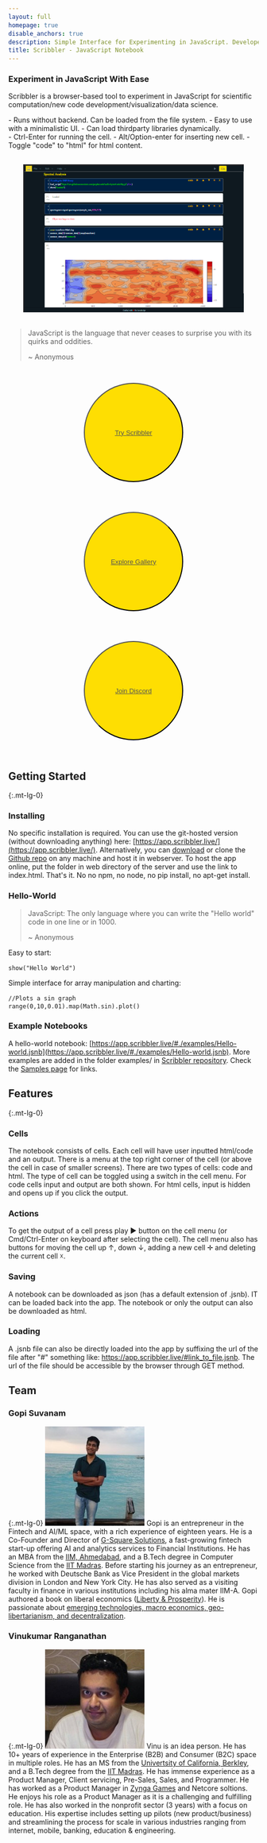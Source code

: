 ```yaml
---
layout: full
homepage: true
disable_anchors: true
description: Simple Interface for Experimenting in JavaScript. Developed for Open Source using Open Source.
title: Scribbler - JavaScript Notebook
---
```


### Experiment in JavaScript With Ease

Scribbler is a browser-based tool to experiment in JavaScript for scientific computation/new code development/visualization/data science. 
<div class="row">
<div class="col-lg-6" markdown="1">
- Runs without backend. Can be loaded from the file system.
- Easy to use with a minimalistic UI.
- Can load thirdparty libraries dynamically.
</div>

<div class="col-lg-6" markdown="1">
- Ctrl-Enter for running the cell.
- Alt/Option-enter for inserting new cell.
- Toggle "code" to "html" for html content.
</div>
</div>
<div style="margin:30px">
<img src='Scribbler-SS.png' style="margin:auto;"/>
</div>

> JavaScript is the language that never ceases to surprise you with its quirks and oddities.
> 
> ~ Anonymous



<div class="row" style="marging:10px">

<div class="col-lg-4 col-xs-12" style="text-align: center;"> 
    <button style="width:200px;height:200px;border-radius:100px;margin:30px;color:white !important;background-color:#fede02">
    <a style="color:#555 !important" href="https://app.scribbler.live">Try Scribbler</a></button></div>
    
<div class="col-lg-4 col-xs-12"  style="text-align: center;" > 
    <button style="width:200px;height:200px;border-radius:100px;margin:30px;color:white !important;background-color:#fede02">
        <a style="color:#555 !important" href="samples.html">Explore Gallery</a></button>
</div>

<div class="col-lg-4 col-xs-12"   style="text-align: center;"> 
    <button style="width:200px;height:200px;border-radius:100px;margin:30px;color:white !important;background-color:#fede02">
    <a style="color:#555 !important" href="https://discord.com/invite/uxNSsWunwU">Join Discord</a></button></div>

</div>


<div class="row">
<div class="col-lg-6" markdown="1">

## Getting Started
{:.mt-lg-0}

### Installing
No specific installation is required. You can use the git-hosted version (without downloading anything) here: [https://app.scribbler.live/](https://app.scribbler.live/). Alternatively, you can [download](https://github.com/gopi-suvanam/scribbler/archive/refs/heads/main.zip) or clone the [Github repo](https://github.com/gopi-suvanam/scribbler/) on any machine and host it in webserver. To host the app online, put the folder in web directory of the server and use the link to index.html. That's it. No no npm, no node, no pip install, no apt-get install. 

### Hello-World

> JavaScript: The only language where you can write the "Hello world" code in one line or in 1000.
> 
> ~ Anonymous

Easy to start:
    
    show("Hello World")
        
Simple interface for array manipulation and charting:

    //Plots a sin graph
    range(0,10,0.01).map(Math.sin).plot() 
    
### Example Notebooks
A hello-world notebook: [https://app.scribbler.live/#./examples/Hello-world.jsnb](https://app.scribbler.live/#./examples/Hello-world.jsnb). More examples are added in the folder examples/ in [Scribbler repository](https://github.com/gopi-suvanam/scribbler/tree/main/examples). Check the [Samples page](samples.html) for links.
  
</div>
<div class="col-lg-6" markdown="1">

## Features
{:.mt-lg-0}

### Cells
The notebook consists of cells. Each cell will have user inputted html/code and an output. There is a menu at the top right corner of the cell (or above the cell in case of smaller screens). There are two types of cells: code and html. The type of cell can be toggled using a switch in the cell menu. For code cells input and output are both shown. For html cells, input is hidden and opens up if you click the output.

### Actions
To get the output of a cell press play ► button on the cell menu (or Cmd/Ctrl-Enter on keyboard after selecting the cell). The cell menu also has buttons for moving the cell up ↑, down ↓, adding a new cell ✛ and deleting the current cell ☓.

### Saving
A notebook can be downloaded as json (has a default extension of .jsnb). IT can be loaded back into the app. The notebook or only the output can also be downloaded as html.

### Loading
A .jsnb file can also be directly loaded into the app by suffixing the url of the file after "#" something like: https://app.scribbler.live/#link_to_file.jsnb. The url of the file should be accessible by the browser through GET method.
</div>

</div>

## Team
<div class="row">
<div class="col-lg-6" markdown="1">

### Gopi Suvanam
{:.mt-lg-0}
![Gopi](gopi.jpeg)
Gopi is an entrepreneur in the Fintech and AI/ML space, with a rich experience of eighteen years. He is a Co-Founder and Director of [G-Square Solutions](https://g-square.in), a fast-growing fintech start-up offering AI and analytics services to Financial Institutions. He has an MBA from the [IIM, Ahmedabad](https://www.iima.ac.in/), and a B.Tech degree in Computer Science from the [IIT Madras](https://www.iitm.ac.in/). Before starting his journey as an entrepreneur, he worked with Deutsche Bank as Vice President in the global markets division in London and New York City. He has also served as a visiting faculty in finance in various institutions including his alma mater IIM-A. Gopi authored a book on liberal economics ([Liberty & Prosperity](https://vernonpress.com/book/1266)). He is passionate about [emerging technologies, macro economics, geo-libertarianism, and decentralization](https://decentralized-intelligence.com).
</div>

<div class="col-lg-6" markdown="1">
    
### Vinukumar Ranganathan
{:.mt-lg-0}
![Vinu](vinu.jpeg)
Vinu is an idea person. He has 10+ years of experience in the Enterprise (B2B) and Consumer (B2C) space in multiple roles. He has an MS from the [Univertsity of California, Berkley](https://www.berkeley.edu/), and a B.Tech degree from the [IIT Madras](https://www.iitm.ac.in/). He has immense experience as a Product Manager, Client servicing, Pre-Sales, Sales, and Programmer. He has worked as a Product Manager in [Zynga Games](https://www.zynga.com/) and Netcore soltions. He enjoys his role as a Product Manager as it is a challenging and fulfilling role. He has also worked in the nonprofit sector (3 years) with a focus on education. His expertise includes setting up pilots (new product/business) and streamlining the process for scale in various industries ranging from internet, mobile, banking, education & engineering.


  
</div></div>




